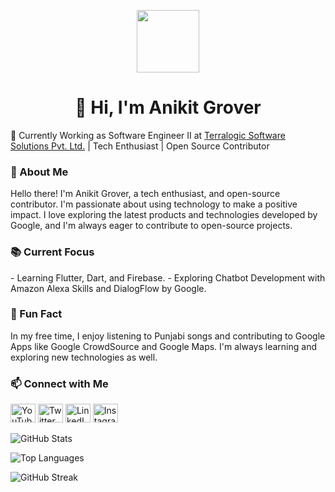 <!-- Welcome Section -->
<p align="center">
  <img src="https://raw.githubusercontent.com/iampavangandhi/iampavangandhi/master/gifs/Hi.gif" width="100px">
</p>

<h1 align="center">👋 Hi, I'm Anikit Grover</h1><!-- Work and Learning Section -->
<p> 🚀 Currently Working as Software Engineer II at <a href="https://www.terralogic.com/">Terralogic Software Solutions Pvt. Ltd.</a> | Tech Enthusiast | Open Source Contributor </p>


<!-- About Me Section -->
<h3>🌟 About Me</h3>
<p>
  Hello there! I'm Anikit Grover, a tech enthusiast, and open-source contributor. I'm passionate about using technology to make a positive impact. I love exploring the latest products and technologies developed by Google, and I'm always eager to contribute to open-source projects.
</p>

<!-- Current Focus Section -->
<h3>📚 Current Focus</h3>
<p>
  - Learning Flutter, Dart, and Firebase.
  - Exploring Chatbot Development with Amazon Alexa Skills and DialogFlow by Google.
</p>

<!-- Fun Fact Section -->
<h3>🎉 Fun Fact</h3>
<p>
  In my free time, I enjoy listening to Punjabi songs and contributing to Google Apps like Google CrowdSource and Google Maps. I'm always learning and exploring new technologies as well.
</p>

<!-- Connect with Me Section -->
<h3>📫 Connect with Me</h3>
<p align="left">
  <a href="https://www.youtube.com/channel/UCzwhPwhZJ5kZuKxHPQipOKw"><img src="https://raw.githubusercontent.com/rahuldkjain/github-profile-readme-generator/master/src/images/icons/Social/youtube.svg" alt="YouTube" height="30" width="40"></a>
  <a href="https://twitter.com/anikitgrover96"><img src="https://raw.githubusercontent.com/rahuldkjain/github-profile-readme-generator/master/src/images/icons/Social/twitter.svg" alt="Twitter" height="30" width="40"></a>
  <a href="https://www.linkedin.com/in/anikit-grover/"><img src="https://raw.githubusercontent.com/rahuldkjain/github-profile-readme-generator/master/src/images/icons/Social/linked-in-alt.svg" alt="LinkedIn" height="30" width="40"></a>
  <a href="https://www.instagram.com/iamanikitgroveroffical/?utm_source=qr&igshid=OGIxMTE0OTdkZA%3D%3D"><img src="https://raw.githubusercontent.com/rahuldkjain/github-profile-readme-generator/master/src/images/icons/Social/instagram.svg" alt="Instagram" height="30" width="40"></a>
</p>

<!-- GitHub Stats Section -->
<p align="left">
  <img src="https://github-readme-stats.vercel.app/api?username=AnikitDeveloper96&show_icons=true" alt="GitHub Stats">
</p>

<!-- Top Languages Section -->
<p align="left">
  <img src="https://github-readme-stats.vercel.app/api/top-langs/?username=AnikitDeveloper96" alt="Top Languages">
</p>

<!-- GitHub Streak Section -->
<p align="left">
  <img src="https://github-readme-streak-stats.herokuapp.com/?user=AnikitDeveloper96" alt="GitHub Streak">
</p>

